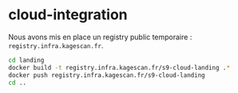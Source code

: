 # cloud-integration

Nous avons mis en place un registry public temporaire : `registry.infra.kagescan.fr`.

```sh
cd landing
docker build -t registry.infra.kagescan.fr/s9-cloud-landing .*
docker push registry.infra.kagescan.fr/s9-cloud-landing
cd ..
```